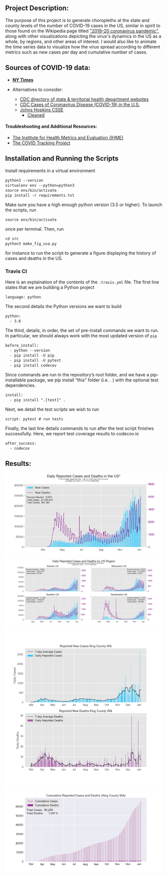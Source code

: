 <!--
For a project, write out the following:

Describing what you did
How you did it
What tools you used
What techniques you used
What data you used
What types of modeling you did
What you learned
Put a link to GitHub and/or a blog write up
-->

## Project Description: 
The purpose of this project is to generate choropleths at the state and county levels of the number of COVID-19 cases in the US, similar in spirit to those found on the Wikipedia page titled ["2019–20 coronavirus pandemic"](https://upload.wikimedia.org/wikipedia/commons/8/85/COVID-19_outbreak_USA_per_capita_cases_map_counties.svg), along with other visualizations depicting the virus's dynamics in the US as a whole, by regions, and other areas of interest. I would also like to animate the time series data to visualize how the virus spread according to different metrics such as new cases per day and cumulative number of cases.

## Sources of COVID-19 data:
- **[NY Times](https://github.com/nytimes/covid-19-data)**

- Alternatives to consider:

    - [CDC directory of state & territorial health department websites](https://www.cdc.gov/publichealthgateway/healthdirectories/healthdepartments.html)
    - [CDC Cases of Coronavirus Disease (COVID-19) in the U.S.](https://www.cdc.gov/coronavirus/2019-ncov/cases-updates/cases-in-us.html)
    - [Johns Hopkins CSSE](https://github.com/CSSEGISandData/COVID-19)
        - [Cleaned](https://github.com/RamiKrispin/coronavirus)
    
#### Troubleshooting and Additional Resources:
- [The Institute for Health Metrics and Evaluation (IHME)](http://covid19.healthdata.org/united-states-of-america/washington?mkt_tok=eyJpIjoiT0dGbE9UaGhZV0ZsTkRJNSIsInQiOiJpMjBzb2N2WUpYUFM2RWFiQzZ0RGNYNVhMNEQrdytmb2ZVZkNwWSsyUFhiWjR6K1ZCWGtjR3k3c0dBckY0VEJORTVVR3o2cUFGRkJodzdBdW9EOVZZalwvSEhnRGRpTWtGN1hFbUJNSzgzQnVEM01CbEs5SFwvMHZPVjBwUzZuMGZyIn0%3D)
- [The COVID Tracking Project](https://covidtracking.com/)


## Installation and Running the Scripts
Install requirements in a virtual environment

```
python3 --version
virtualenv env --python=python3
source env/bin/activate
pip install -r requirements.txt
```

Make sure you have a high enough python version (3.5 or higher). To launch the scripts, run

```
source env/bin/activate
```

once per terminal. Then, run

```
cd src
python3 make_fig_usa.py
```

for instance to run the script to generate a figure displaying the history of cases and deaths in the US.

### Travis CI
Here is an explaination of the contents of the `.travis.yml` file. The first line states that we are building a Python project
```
language: python
```
The second details the Python versions we want to build
```
python:
  - 3.6
```
The third, details, in order, the set of pre-install commands we want to run. In particular, we should always work with the most updated version of `pip`
```
before_install:
  - python --version
  - pip install -U pip
  - pip install -U pytest
  - pip install codecov
```
Since commands are run in the repository’s root folder, and we have a pip-installable package, we pip install “this” folder (i.e. . ) with the optional test dependencies.
```
install:
  - pip install ".[test]" . 
```
Next, we detail the test scripts we wish to run
```
script: pytest # run tests
```

Finally, the last line details commands to run after the test script finishes successfully. Here, we report test coverage results to codecov.io
```
after_success:
  - codecov 
```

## Results:
![](figures/Daily_US.png)
![](figures/Daily_US_Regions.png)
![](figures/Daily_King_County.png)
![](figures/Cumulative_King_County.png)
